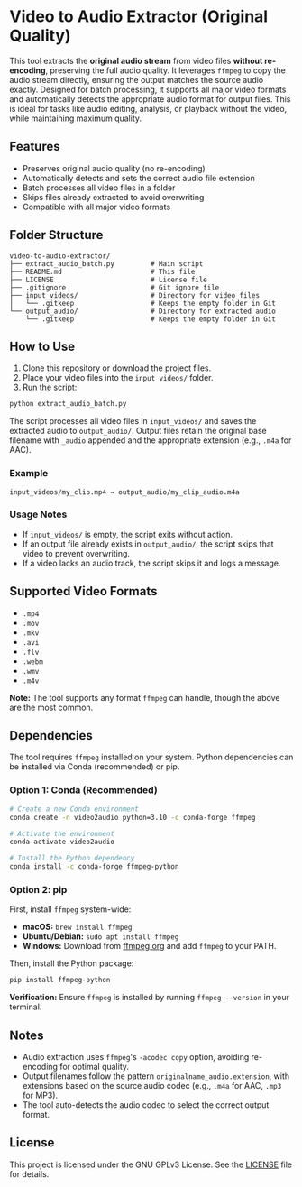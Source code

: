 # Video to Audio Extractor (Original Quality)

This tool extracts the **original audio stream** from video files **without re-encoding**, preserving the full audio quality. It leverages `ffmpeg` to copy the audio stream directly, ensuring the output matches the source audio exactly. Designed for batch processing, it supports all major video formats and automatically detects the appropriate audio format for output files. This is ideal for tasks like audio editing, analysis, or playback without the video, while maintaining maximum quality.

## Features

- Preserves original audio quality (no re-encoding)
- Automatically detects and sets the correct audio file extension
- Batch processes all video files in a folder
- Skips files already extracted to avoid overwriting
- Compatible with all major video formats

## Folder Structure

```
video-to-audio-extractor/
├── extract_audio_batch.py         # Main script
├── README.md                      # This file
├── LICENSE                        # License file
├── .gitignore                     # Git ignore file
├── input_videos/                  # Directory for video files
│   └── .gitkeep                   # Keeps the empty folder in Git
└── output_audio/                  # Directory for extracted audio
    └── .gitkeep                   # Keeps the empty folder in Git
```

## How to Use

1. Clone this repository or download the project files.
2. Place your video files into the `input_videos/` folder.
3. Run the script:

```bash
python extract_audio_batch.py
```

The script processes all video files in `input_videos/` and saves the extracted audio to `output_audio/`. Output files retain the original base filename with `_audio` appended and the appropriate extension (e.g., `.m4a` for AAC).

### Example

```
input_videos/my_clip.mp4 → output_audio/my_clip_audio.m4a
```

### Usage Notes

- If `input_videos/` is empty, the script exits without action.
- If an output file already exists in `output_audio/`, the script skips that video to prevent overwriting.
- If a video lacks an audio track, the script skips it and logs a message.

## Supported Video Formats

- `.mp4`
- `.mov`
- `.mkv`
- `.avi`
- `.flv`
- `.webm`
- `.wmv`
- `.m4v`

**Note:** The tool supports any format `ffmpeg` can handle, though the above are the most common.

## Dependencies

The tool requires `ffmpeg` installed on your system. Python dependencies can be installed via Conda (recommended) or pip.

### Option 1: Conda (Recommended)

```bash
# Create a new Conda environment
conda create -n video2audio python=3.10 -c conda-forge ffmpeg

# Activate the environment
conda activate video2audio

# Install the Python dependency
conda install -c conda-forge ffmpeg-python
```

### Option 2: pip

First, install `ffmpeg` system-wide:

- **macOS:** `brew install ffmpeg`
- **Ubuntu/Debian:** `sudo apt install ffmpeg`
- **Windows:** Download from [ffmpeg.org](https://ffmpeg.org/download.html) and add `ffmpeg` to your PATH.

Then, install the Python package:

```bash
pip install ffmpeg-python
```

**Verification:** Ensure `ffmpeg` is installed by running `ffmpeg --version` in your terminal.

## Notes

- Audio extraction uses `ffmpeg`'s `-acodec copy` option, avoiding re-encoding for optimal quality.
- Output filenames follow the pattern `originalname_audio.extension`, with extensions based on the source audio codec (e.g., `.m4a` for AAC, `.mp3` for MP3).
- The tool auto-detects the audio codec to select the correct output format.

## License

This project is licensed under the GNU GPLv3 License. See the [LICENSE](LICENSE) file for details.
